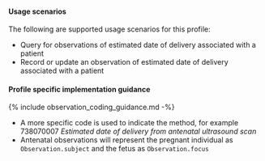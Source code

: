 #### Usage scenarios

The following are supported usage scenarios for this profile:

- Query for observations of estimated date of delivery associated with a patient
- Record or update an observation of estimated date of delivery associated with a patient


#### Profile specific implementation guidance
{% include observation_coding_guidance.md -%}
- A more specific code is used to indicate the method, for example 738070007 *Estimated date of delivery from antenatal ultrasound scan*
- Antenatal observations will represent the pregnant individual as `Observation.subject` and the fetus as `Observation.focus`
